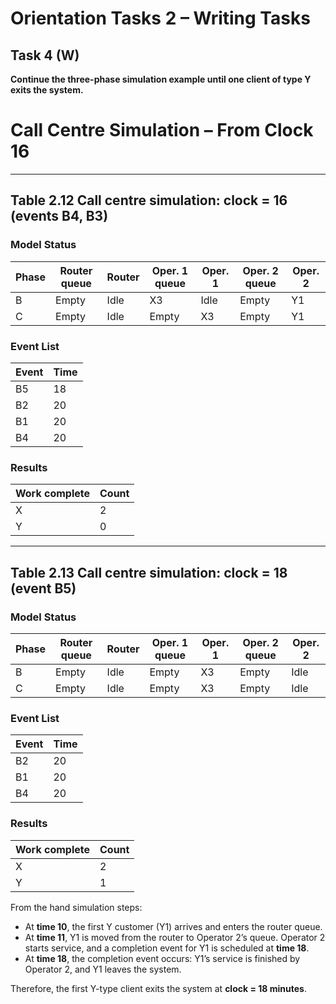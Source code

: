 # Orientation Tasks 2 – Writing Tasks


## Task 4 (W)

**Continue the three-phase simulation example until one client of type Y exits the system.**


# Call Centre Simulation – From Clock 16

---

## Table 2.12 Call centre simulation: clock = 16 (events B4, B3)

### Model Status
| Phase | Router queue | Router | Oper. 1 queue | Oper. 1 | Oper. 2 queue | Oper. 2 |
|-------|--------------|--------|---------------|---------|---------------|---------|
| B     | Empty        | Idle   | X3            | Idle    | Empty         | Y1      |
| C     | Empty        | Idle   | Empty         | X3      | Empty         | Y1      |

### Event List
| Event | Time |
|-------|------|
| B5    | 18   |
| B2    | 20   |
| B1    | 20   |
| B4    | 20   |

### Results
| Work complete | Count |
|---------------|-------|
| X             | 2     |
| Y             | 0     |

---

## Table 2.13 Call centre simulation: clock = 18 (event B5)

### Model Status
| Phase | Router queue | Router | Oper. 1 queue | Oper. 1 | Oper. 2 queue | Oper. 2 |
|-------|--------------|--------|---------------|---------|---------------|---------|
| B     | Empty        | Idle   | Empty         | X3      | Empty         | Idle    |
| C     | Empty        | Idle   | Empty         | X3      | Empty         | Idle    |

### Event List
| Event | Time |
|-------|------|
| B2    | 20   |
| B1    | 20   |
| B4    | 20   |

### Results
| Work complete | Count |
|---------------|-------|
| X             | 2     |
| Y             | 1     |

From the hand simulation steps:

- At **time 10**, the first Y customer (Y1) arrives and enters the router queue.
- At **time 11**, Y1 is moved from the router to Operator 2’s queue. Operator 2 starts service, and a completion event for Y1 is scheduled at **time 18**.
- At **time 18**, the completion event occurs: Y1’s service is finished by Operator 2, and Y1 leaves the system.

Therefore, the first Y-type client exits the system at **clock = 18 minutes**.















